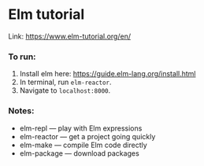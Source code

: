 # Elm tutorial

Link: https://www.elm-tutorial.org/en/

### To run:

1. Install elm here: https://guide.elm-lang.org/install.html
2. In terminal, run `elm-reactor`.
3. Navigate to `localhost:8000`.

### Notes:

- elm-repl — play with Elm expressions
- elm-reactor — get a project going quickly
- elm-make — compile Elm code directly
- elm-package — download packages
